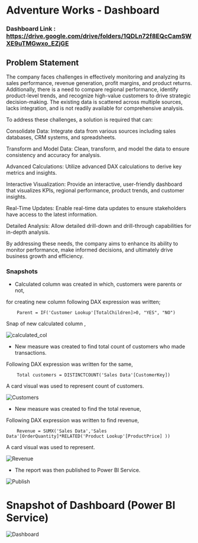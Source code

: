 # Adventure Works - Dashboard

### Dashboard Link : https://drive.google.com/drive/folders/1QDLn72f8EQcCamSWXE9uTMGwxo_EZjGE

## Problem Statement
The company faces challenges in effectively monitoring and analyzing its sales performance, revenue generation, profit margins, and product returns. Additionally, there is a need to compare regional performance, identify product-level trends, and recognize high-value customers to drive strategic decision-making. The existing data is scattered across multiple sources, lacks integration, and is not readily available for comprehensive analysis.

To address these challenges, a solution is required that can:

Consolidate Data: Integrate data from various sources including sales databases, CRM systems, and spreadsheets.

Transform and Model Data: Clean, transform, and model the data to ensure consistency and accuracy for analysis.

Advanced Calculations: Utilize advanced DAX calculations to derive key metrics and insights.

Interactive Visualization: Provide an interactive, user-friendly dashboard that visualizes KPIs, regional performance, product trends, and customer insights.

Real-Time Updates: Enable real-time data updates to ensure stakeholders have access to the latest information.

Detailed Analysis: Allow detailed drill-down and drill-through capabilities for in-depth analysis.

By addressing these needs, the company aims to enhance its ability to monitor performance, make informed decisions, and ultimately drive business growth and efficiency.

### Snapshots

- 
  Calculated column was created in which, customers were parents or not,

for creating new column following DAX expression was written;
       

        Parent = IF('Customer Lookup'[TotalChildren]>0, "YES", "NO")

Snap of new calculated column ,

![calculated_col](https://github.com/Manojgowda2000/AdventureWorks/assets/107106672/5415f9c1-f2d7-4c07-bd37-a76e724f805e)

        
- New measure was created to find total count of customers who made transactions.

Following DAX expression was written for the same,
        
        Total customers = DISTINCTCOUNT('Sales Data'[CustomerKey])
 
A card visual was used to represent count of customers.

![Customers](https://github.com/Manojgowda2000/AdventureWorks/assets/107106672/3196c0e2-3316-4614-a997-abf1f0069a57)


        
 - New measure was created to find the total revenue,
 
 Following DAX expression was written to find revenue,
 
        Revenue = SUMX('Sales Data','Sales Data'[OrderQuantity]*RELATED('Product Lookup'[ProductPrice] ))
 
 A card visual was used to represent.
 
 ![Revenue](https://github.com/Manojgowda2000/AdventureWorks/assets/107106672/8b193031-63bf-4f60-b9d4-ff10e4241ae8)

 
 - The report was then published to Power BI Service.
 
 
![Publish](https://github.com/Manojgowda2000/AdventureWorks/assets/107106672/b4b7eab0-6024-4e7a-997e-22bdadd346b6)


# Snapshot of Dashboard (Power BI Service)

![Dashboard](https://github.com/Manojgowda2000/AdventureWorks/assets/107106672/7b78888c-cdc7-4463-9acf-a699334d34f0)

